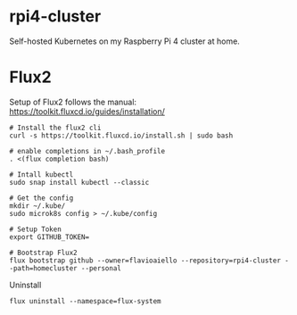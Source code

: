 # rpi4-cluster
Self-hosted Kubernetes on my Raspberry Pi 4 cluster at home.

# Flux2
Setup of Flux2 follows the manual: https://toolkit.fluxcd.io/guides/installation/

```
# Install the flux2 cli
curl -s https://toolkit.fluxcd.io/install.sh | sudo bash

# enable completions in ~/.bash_profile
. <(flux completion bash)

# Intall kubectl
sudo snap install kubectl --classic

# Get the config
mkdir ~/.kube/
sudo microk8s config > ~/.kube/config

# Setup Token
export GITHUB_TOKEN=

# Bootstrap Flux2
flux bootstrap github --owner=flavioaiello --repository=rpi4-cluster --path=homecluster --personal

```

Uninstall
```
flux uninstall --namespace=flux-system
```
